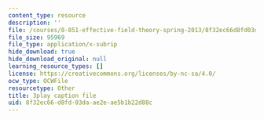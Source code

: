 ```yaml
---
content_type: resource
description: ''
file: /courses/8-851-effective-field-theory-spring-2013/8f32ec66d8fd03daae2eae5b1b22d88c_kEd-WsV7ESA.srt
file_size: 95969
file_type: application/x-subrip
hide_download: true
hide_download_original: null
learning_resource_types: []
license: https://creativecommons.org/licenses/by-nc-sa/4.0/
ocw_type: OCWFile
resourcetype: Other
title: 3play caption file
uid: 8f32ec66-d8fd-03da-ae2e-ae5b1b22d88c
---
```

